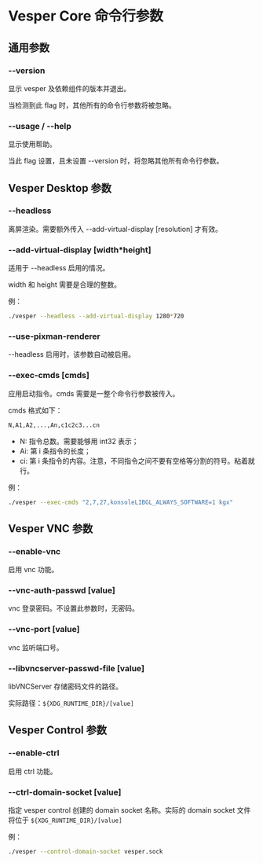 # Vesper Core 命令行参数

## 通用参数

### --version

显示 vesper 及依赖组件的版本并退出。

当检测到此 flag 时，其他所有的命令行参数将被忽略。

### --usage / --help

显示使用帮助。

当此 flag 设置，且未设置 --version 时，将忽略其他所有命令行参数。

## Vesper Desktop 参数

### --headless

离屏渲染。需要额外传入 --add-virtual-display [resolution] 才有效。

### --add-virtual-display [width*height]

适用于 --headless 启用的情况。

width 和 height 需要是合理的整数。

例：

```bash
./vesper --headless --add-virtual-display 1280*720
```

### --use-pixman-renderer

--headless 启用时，该参数自动被启用。

### --exec-cmds [cmds]

应用启动指令。cmds 需要是一整个命令行参数被传入。

cmds 格式如下：

```bash
N,A1,A2,...,An,c1c2c3...cn
```

* N: 指令总数。需要能够用 int32 表示；
* Ai: 第 i 条指令的长度；
* ci: 第 i 条指令的内容。注意，不同指令之间不要有空格等分割的符号。粘着就行。

例：

```bash
./vesper --exec-cmds "2,7,27,konsoleLIBGL_ALWAYS_SOFTWARE=1 kgx"
```

## Vesper VNC 参数

### --enable-vnc

启用 vnc 功能。

### --vnc-auth-passwd [value]

vnc 登录密码。不设置此参数时，无密码。

### --vnc-port [value]

vnc 监听端口号。

### --libvncserver-passwd-file [value]

libVNCServer 存储密码文件的路径。

实际路径：`${XDG_RUNTIME_DIR}/[value]`

## Vesper Control 参数

### --enable-ctrl

启用 ctrl 功能。

### --ctrl-domain-socket [value]

指定 vesper control 创建的 domain socket 名称。实际的 domain socket 文件将位于 `${XDG_RUNTIME_DIR}/[value]`

例：

```bash
./vesper --control-domain-socket vesper.sock
```
